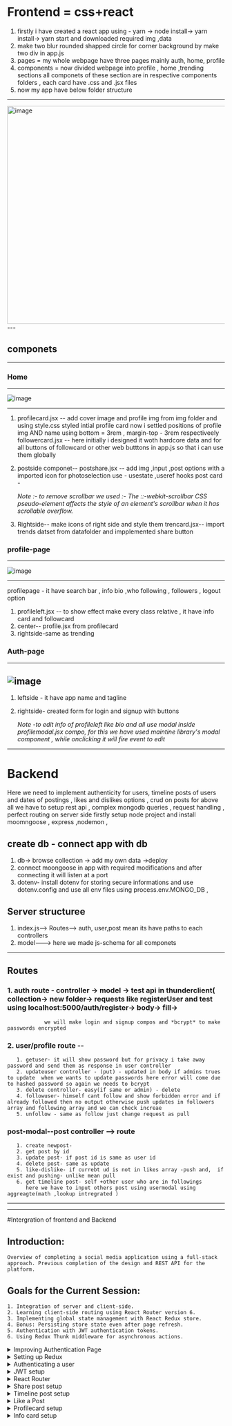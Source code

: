 
# Frontend = css+react
1. firstly i have created a react app using - yarn -> node install-> yarn  install-> yarn start  and downloaded required img ,data
2. make two blur rounded shapped circle  for corner  background  by make two div in app.js
3.  pages = my whole webpage have three pages mainly auth, home, profile
4. components =  now divided webpage into profile , home ,trending sections all componets of these section are in respective components folders , each card have .css and .jsx files
5. now my app have below folder structure
  ---
 <img width="505" alt="image" src="https://github.com/Akmeena4u/FullStack-SocialMediaApp/assets/93425334/35a2a61e-385d-4b8d-8ab4-c9bd2471fe89">
---

## componets 
---
### Home
---
![image](https://github.com/Akmeena4u/FullStack-SocialMediaApp/assets/93425334/c4730958-3561-42d5-87e2-afb63b6b4a52)

---
1. profilecard.jsx -- add cover image and profile img from img folder and using style.css styled intial profile card                                                                                                        now i settled positions of profile img AND  name using bottom = 3rem , margin-top - 3rem respectiveely
  followercard.jsx --   here initially i designed it woth hardcore data and for all buttons of followcard or other web butttons in app.js so that  i can use them globally


2. postside componet-- postshare.jsx -- add img ,input ,post options with a imported icon for photoselection use - usestate ,useref hooks
                       post card -

   *Note :- to remove scrollbar we used :-  The ::-webkit-scrollbar CSS pseudo-element affects the style of an element's scrollbar when it has scrollable overflow.*

 3. Rightside-- make icons of right side and style them
                trencard.jsx-- import trends datset from datafolder and impplemented share button

 
 ### profile-page 
 ---
 ![image](https://github.com/Akmeena4u/FullStack-SocialMediaApp/assets/93425334/b8f2cb6c-a4ef-42c7-8ff0-0559c52a0b10)

---
 profilepage - it have search bar , info bio ,who following , followers ,  logout option    
 1. profileleft.jsx -- to show effect make every class relative , it have info card  and followcard
 2. center-- profile.jsx from profilecard
 3. rightside-same as trending


### Auth-page
---
![image](https://github.com/Akmeena4u/FullStack-SocialMediaApp/assets/93425334/872eab97-fa8a-4ecf-91a2-288ed5260d20)
---
1. leftside - it have app name and tagline
2. rightside- created form for login and signup with buttons

   *Note -to edit info of profileleft  like bio and all use modal inside profilemodal.jsx compo, for this we have used maintine library's modal component , while onclicking it will fire event to 
          edit*
                         
---                   
        




# Backend 

Here we need to implement authenticity for users, timeline posts of users  and dates of postings , likes and dislikes options , crud on posts 
for above all we have to setup rest api , complex mongodb queries , request handling , perfect routing on server side 
firstly setup node project and install moomngoose ,  express ,nodemon ,

## create db - connect app with db
1. db-> browse collection -> add my own data ->deploy
2. connect moongoose in app  with required modifications and after connecting it will listen at a port
3. dotenv- install dotenv for storing secure informations and use dotenv.config and use all env files using process.env.MONGO_DB ,

## Server structuree 
1. index.js--> Routes--> auth, user,post mean its have paths to each controllers
2. model---> here we made js-schema  for all componets
----
## Routes 
### 1. auth route - controller -> model -> test api in thunderclient( collection-> new folder-> requests like registerUser and test using localhost:5000/auth/register-> body-> fill->
                we will make login and signup compos and *bcrypt* to make passwords encrypted
### 2. user/profile route --
       1. getuser- it will show password but for privacy i take away password and send them as response in user controller
       2. updateuser controller - (put) - updated in body if admins trues to update  when we wants to update passwords here error will come due to hashed password so again we needs to bcrypt 
       3. delete controller- easy(if same or admin) - delete
       4. followuser- himself cant follow and show forbidden error and if already followed then no output otherwise push updates in followers array and following array and we can check increae 
       5. unfollow - same as follow just change request as pull


### post-modal--post controller --> route
       1. create newpost- 
       2. get post by id
       3. update post- if post id is same as user id
       4. delete post- same as update
       5. like-dislike- if currebt ud is not in likes array -push and,  if exist and pushing- unlike mean pull
       6. get timeline post- self +other user who are in followings
          here we have to input others post using usermodal using aggreagte(math ,lookup intregrated )

  ---     

---

#Intergration of frontend and Backend

## Introduction:
    Overview of completing a social media application using a full-stack approach. Previous completion of the design and REST API for the platform.

## Goals for the Current Session:
    1. Integration of server and client-side.
    2. Learning client-side routing using React Router version 6.
    3. Implementing global state management with React Redux store.
    4. Bonus: Persisting store state even after page refresh.
    5. Authentication with JWT authentication tokens.
    6. Using Redux Thunk middleware for asynchronous actions.


<details>
 <summary>Improving Authentication Page</summary> 

  ### Improving Authentication Page

#### Setting Up Client-side:
1. Created a "client" folder for the frontend.
2. Initialized the client-side using `yarn start`.
3. Concurrently ran the server-side using `npm start`.
4. Opened VS Code and navigated to the "pages" directory.
5. Modified the login and signup components in the "or.jsx" file.
6. Removed the login function and utilized the signup component.
7. Structured the layout with a comment to distinguish between the left and right sides.
8. Implemented conditional rendering using the `useState` hook for login and signup forms.
9. Created a button to switch between login and signup forms based on user interaction.
10. Styled the clickable text with a pointer cursor.

#### Handling Form Inputs:
11. Initialized a `data` state with the `useState` hook to store input values.
12. Created a `handleChange` function to update the `data` state on input changes.
13. Applied the `handleChange` function to all input fields using the `onChange` attribute.
14. Changed the input type for password fields to "password" for security.

#### Confirming Passwords:
15. Added a `confirmPass` state to manage whether the confirmed password is valid.
16. Conditionally rendered an error message if the confirmed password doesn't match.
17. Styled the error message with a red color, font size, and margin.
18. Ensured the error message is displayed only when `confirmPass` is false.

#### Handling Form Submission:
19. Implemented a `handleSubmit` function to prevent default form submission.
20. Checked if the form is in signup mode and verified if the password matches the confirmed password.
21. Updated the `confirmPass` state accordingly.
22. Created a `resetForm` function to reset form values and clear error messages.
23. Called `resetForm` during the switch between login and signup modes.

#### Connecting to Backend:
24. Prepared the setup for connecting to the backend using Redux.
25. Introduced the concept of Redux for global state management.

</details>


<details>
  <summary>Setting up Redux</summary>

---
  ![image](https://github.com/Akmeena4u/FullStack-SocialMediaApp/assets/93425334/2ef8f5e8-d284-4507-bcb1-a514dbb57d26)

---  

**Redux Setup Steps:**

1. Navigate to the `client` folder and install the required packages using the following command:
   ```bash
   npm install redux redux-thunk react-redux
   ```

2. Import the `useDispatch` hook from `react-redux` for later use:
   ```javascript
   import { useDispatch } from 'react-redux';
   ```

3. Set up the `useDispatch` hook:
   ```javascript
   const dispatch = useDispatch();
   ```

4. Use the `dispatch` hook to interact with Redux actions. For example, in a form submission:
   ```javascript
   if (data.password === data.confirmPass) {
       dispatch(signUpAction(data)); // dispatching the signUpAction with form data
   } else {
       setConfirmPassword(false);
       dispatch(loginAction(data)); // dispatching the loginAction with form data
   }
   ```

5. Create action files inside the `actions` folder in the `client/src` directory.

6. Inside the `authActions.js` file, export and define actions such as login and signUp:
   ```javascript
   // authActions.js
   export const loginAction = (formData) => {
       return async (dispatch) => {
           // Make API call and dispatch appropriate actions based on the result
       };
   };

   export const signUpAction = (formData) => {
       return async (dispatch) => {
           // Make API call and dispatch appropriate actions based on the result
       };
   };
   ```

7. Create an `api` folder in the `client/src` directory.

8. Inside the `api` folder, create a `request.js` file and install the `axios` package:
   ```bash
   npm install axios
   ```

9. Configure the `request.js` file for making API requests:
   ```javascript
   // request.js
   import axios from 'axios';

   const api = axios.create({
       baseURL: 'http://localhost:5000', // Set your server's base URL
   });

   export default api;
   ```

10. Inside the `authApi.js` file (inside the `api` folder), define functions for login and signUp API requests:
    ```javascript
    // authApi.js
    import api from './request';

    export const login = (formData) => {
        return api.post('/auth/login', formData);
    };

    export const signUp = (formData) => {
        return api.post('/auth/register', formData);
    };
    ```

11. Create a `reducers` folder in the `client/src` directory.

12. Inside the `reducers` folder, create an `authReducer.js` file and define the authentication reducer:
    ```javascript
    // authReducer.js
    const initialState = {
        authData: null,
        loading: false,
        error: false,
    };

    const authReducer = (state = initialState, action) => {
        switch (action.type) {
            case 'AUTHENTICATION_START':
                return { ...state, loading: true, error: false };
            case 'AUTHENTICATION_SUCCESS':
                return { ...state, authData: action.data, loading: false, error: false };
            case 'AUTHENTICATION_FAIL':
                return { ...state, loading: false, error: true };
            default:
                return state;
        }
    };

    export default authReducer;
    ```

13. Create an `index.js` file inside the `reducers` folder to combine all reducers:
    ```javascript
    // index.js
    import { combineReducers } from 'redux';
    import authReducer from './authReducer';

    const reducers = combineReducers({
        auth: authReducer,
        // Add other reducers here if needed
    });

    export default reducers;
    ```

14. Create a `store` folder in the `client/src` directory.

15. Inside the `store` folder, create a `reduxStore.js` file for setting up the Redux store:
    ```javascript
    // reduxStore.js
    import { createStore, applyMiddleware, compose } from 'redux';
    import thunk from 'redux-thunk';
    import reducers from '../reducers';

    const saveToLocalStorage = (state) => {
        try {
            const serializedState = JSON.stringify(state);
            localStorage.setItem('profile', serializedState);
        } catch (error) {
            console.error('Error saving to localStorage:', error);
        }
    };

    const loadFromLocalStorage = () => {
        try {
            const serializedState = localStorage.getItem('profile');
            if (serializedState === null) return undefined;
            return JSON.parse(serializedState);
        } catch (error) {
            console.error('Error loading from localStorage:', error);
            return undefined;
        }
    };

    const persistedState = loadFromLocalStorage();

    const middleware = [thunk];

    const store = createStore(
        reducers,
        persistedState,
        compose(
            applyMiddleware(...middleware),
            window.__REDUX_DEVTOOLS_EXTENSION__
                ? window.__REDUX_DEVTOOLS_EXTENSION__()
                : (f) => f
        )
    );

    store.subscribe(() => saveToLocalStorage(store.getState()));

    export default store;
    ```

16. Finally, integrate the Redux store with the React application in the `client/src/index.js` file:
    ```javascript
    // index.js
    import React from 'react';
    import ReactDOM from 'react-dom';
    import { Provider } from 'react-redux';
    import store from './store/reduxStore';
    import App from './App';

    ReactDOM.render(
        <Provider store={store}>
            <App />
        </Provider>,
        document.getElementById('root')
    );
    ```

These steps should guide you through setting up Redux in your React application. Ensure that you customize the API endpoints and
reducers according to your project structure and requirements.


</details>


<details>
  <summary>Authenticating a user</summary>

  Certainly! Here are detailed notes based on the provided transcript:

### Server-Side Changes:

1. **Cross-Origin Issue Resolution:**
    - Encountered a "strict origin when cross-origin" error during an attempt to make a request for user registration.
    - Installed the `cors` package using `npm i cors` to handle cross-origin requests.
    - Configured the server in `index.js` to use the `cors` middleware.

2. **User Registration:**
    - Made a request to register a new user named "John" with a username "john@gmail.com" and password "john".
    - Utilized the network tab to observe the request and encountered the CORS issue.
    - Resolved the CORS issue by installing and configuring the `cors` package on the server side.

3. **Password Hashing:**
    - Integrated the bcrypt library to hash passwords.
    - Modified the server-side logic in the `authController.js` file to hash the incoming password from the request body.

4. **Duplicate Username Check:**
    - Implemented a check to verify if the provided username already exists before attempting to register a new user.
    - Used the `userModel` to find an existing user with the given username.
    - If an existing user is found, returned a response with a 400 status and a message indicating that the username is already registered.

### UI Changes:

1. **Loading State in UI:**
    - Updated the UI to display a "Loading" message when a request is pending.
    - Used React Redux hooks (`useDispatch` and `useSelector`) to manage the loading state.
    - Modified the UI buttons to show loading state dynamically based on the loading variable.

2. **Button Styling and Clickability:**
    - Introduced a CSS class called `.button-disabled` to make buttons visually distinct when disabled.
    - Made buttons unclickable by setting `pointer-events: none` in the `.button-disabled` class.
    - Dynamically applied the `.button-disabled` class to buttons based on the loading state.

3. **LocalStorage Verification:**
    - Checked the browser's localStorage to verify that user profile data is stored after a successful login or signup.
    - Showed that the data stored in localStorage includes a "profile" key, which contains user information.

### JWT Implementation:

1. **Introduction:**
    - Discussed the importance of implementing JSON Web Tokens (JWT) on the server side.

2. **Server-Side JWT Integration:**
    - Opened the `authController.js` file to make changes for JWT implementation.
    - Removed unnecessary code for extracting username and password from the request body.

### Testing:

1. **Registration Testing:**
    - Attempted to register a user to test the server's response.
    - Encountered a 400 status response due to a pre-existing username, indicating that the duplicate username check is functional.

2. **Issues and Resolutions:**
    - Encountered and resolved an error related to using an undefined `password` variable in the `authController.js` file.
    - Successfully resolved the issue, and the server ran properly.


</details>


<details>
  <summary>JWT setup</summary>


### Server-Side JWT Implementation:

1. **Package Installation:**
    - Installed the `jsonwebtoken` package on the server side using `npm i jsonwebtoken`.

2. **JWT Token Generation (User Registration):**
    - After saving a new user, implemented JWT token generation.
    - Used the `jsonwebtoken` library's `sign` method.
    - Created a token using the user's username and id, with a predefined secret key and expiration time (1 hour).
    - Stored the secret key in the server's `.env` file to keep it secure.

3. **Response with Token and User Data:**
    - Sent a response containing the new user data and the generated token.
    - Stored the token and user data in both localStorage and the Redux store.

### Client-Side Implementation:

1. **Registration Testing:**
    - Tested registration by signing up with a new user (e.g., "Eric").
    - Received a response with the new user data and an associated token.

2. **Redux Store Update:**
    - Checked the Redux store's authentication data, which now includes the user data and token after successful registration.

3. **Login Route Implementation:**
    - Implemented a login route in the server to handle login requests.
    - If the password decryption is not valid, responded with a 400 status and the message "Wrong password."
    - If valid, responded with a 200 status and sent the user data and token in the response JSON.

4. **Token Verification:**
    - Verified the generated token by testing the login functionality with an existing user (e.g., "John").
    - Received a response with the user data and token, indicating successful JWT token authentication.



These notes cover the server-side implementation of JWT token generation, testing, and verification, as well as a brief mention of the next steps involving client-side routing. If you have any specific questions or need further clarification, feel free to ask!
</details>


<details>
  <summary>React Router</summary>
  ### React Router Implementation:

#### Package Installation:
1. **React Router Dom Installation:**
   - Installed the `react-router-dom` package on the client side using `yarn add react-router-dom`.

#### Client-Side Implementation:

1. **Router Setup in index.js:**
   - Imported `BrowserRouter` from `react-router-dom` in the `index.js` file.
   - Enclosed the `Provider` component with `BrowserRouter`.
   - Mentioned the transition from version 5 to version 6 of React Router.

2. **Route Configuration in app.js:**
   - Imported necessary classes from `react-router-dom`: `Routes`, `Route`, `Navigate`.
   - Configured route logic in the `app.js` file.

3. **Conditional Rendering based on User Authentication:**
   - Checked user availability in the Redux store using `useSelector`.
   - Implemented route navigation based on user availability.
   - Used the `Navigate` class for navigation.
   - Routes:
      - `/`: Redirects to the home or authentication page based on user availability.
      - `/home`: Redirects to home or authentication based on user availability.
      - `/authentication`: Redirects to home or authentication based on user availability.

4. **Manual Key Clearance for Testing:**
   - Cleared localStorage keys manually to simulate a clean start for the application.

5. **Practical Testing:**
   - Demonstrated login functionality with the user "John" and tested route redirection.
   - Emphasized that testing for sign-up was not shown due to the tutorial's length.

#### Next Steps: Share Component Logic Implementation:

1. **Share Component Logic:**
   - Announced the intention to implement the logic for the Share component.
   - Desired outcome: the user should be redirected to the home page after successful login or sign-up.

These notes cover the implementation of React Router on the client side, including package installation, setup in `index.js`, and route configuration in `app.js`. Additionally, practical testing was demonstrated for the login functionality. The next steps involve the implementation of logic for the Share component. If you have further questions or need clarification, feel free to ask!
</details>



<details>
  <summary>Share post setup</summary>

steps:

Adjusting the image state in the post component.
Handling the submit functionality for uploading a new post.
Creating a new post object with user id, description, and image data.
Uploading the image to the server using an action and middleware.
Creating an API endpoint on the server for handling image uploads.
Dispatching actions for success and failure of image upload.
Implementing a reducer for managing the post state.
Handling loading and error states in the UI during post upload.
Creating a reset function to clear input fields after a successful post upload.
The next steps mentioned include fetching timeline posts based on followers and displaying both the user's posts and those of their followers.

### Image State Adjustment:
In the script, the first modification is made to the state handling the image in the post component. Instead of creating an object with a `url` property, the `url` is directly assigned to the `image` property of the state. This change simplifies the structure.

```jsx
const [image, setImage] = useState(null);

// ...

// Inside the JSX
<img src={image} alt="Preview" />

// ...

// Handling image selection
const handleImageChange = (event) => {
  const selectedImage = event.target.files[0];
  setImage(URL.createObjectURL(selectedImage));
};
```

### Submit Functionality:
A new function named `handleSubmit` is created to handle the submission of a new post. It retrieves the user's ID and description, checks if an image is selected, and creates a `FormData` object for uploading the image to the server.

```jsx
const handleSubmit = async (event) => {
  event.preventDefault();

  const userId = useSelector((state) => state.authentication.authData.user.id);
  const description = descriptionRef.current.value;
  
  if (image) {
    const data = new FormData();
    const fileName = new Date().toISOString() + selectedImage.name;
    data.append('file', selectedImage, fileName);
    // ... (dispatch action to upload image to server)
  }

  // ... (dispatch action to upload post data to server)
};
```

### Uploading Image:
An action `uploadImage` is dispatched with the image data using Redux Thunk middleware. This action utilizes the `axios` library to send a POST request to the server's upload endpoint.

```jsx
// Action Creator (uploadActions.js)
export const uploadImage = (data) => async (dispatch) => {
  try {
    await uploadApi.uploadImage(data);
    // ... (dispatch action for successful image upload)
  } catch (error) {
    console.error(error);
  }
};

// API Call (uploadApi.js)
export const uploadImage = (data) => api.post('/upload', data);
```

### Server-Side Handling:
The server-side code includes setting up a route `/upload` to handle image uploads. It utilizes the `multer` middleware to process and save uploaded images in the `public/images` directory. The image's filename is based on the current date and time.

```javascript
// Server-Side Route (uploadRoute.js)
const upload = multer({ dest: 'public/images/' });

router.post('/upload', upload.single('file'), (req, res) => {
  // ... (handling the uploaded file, e.g., saving in the database)
  res.status(201).json({ message: 'File uploaded successfully' });
});
```

### Uploading Post Data:
Another action `uploadPost` is dispatched after successful image upload to handle the creation of a new post on the server. The server-side code returns the newly created post.

```jsx
// Action Creator (uploadActions.js)
export const uploadPost = (data) => async (dispatch) => {
  try {
    const newPost = await uploadApi.uploadPost(data);
    dispatch({ type: 'UPLOAD_SUCCESS', data: newPost });
  } catch (error) {
    console.error(error);
    dispatch({ type: 'UPLOAD_FAIL' });
  }
};
```

### Post Reducer:
A reducer `postReducer` is implemented to manage the state related to post uploads. It handles actions for upload success, upload fail, and the initial state.

```jsx
// Post Reducer (postReducer.js)
const postReducer = (state = { posts: null, loading: false, error: false, uploading: false }, action) => {
  switch (action.type) {
    case 'UPLOAD_SUCCESS':
      return { ...state, uploading: true };
    case 'UPLOAD_FAIL':
      return { ...state, uploading: false, error: true };
    // ... (other cases for managing posts)
    default:
      return state;
  }
};
```

### UI Integration:
In the UI, the loading state is used to dynamically change the button text to 'Uploading...' and disable the button during the upload process. Additionally, a `reset` function is implemented to clear the image and description fields after a successful post upload.

```jsx
const loading = useSelector((state) => state.postReducer.uploading);

<button type="submit" disabled={loading}>
  {loading ? 'Uploading...' : 'Share'}
</button>

// ...

const reset = () => {
  setImage(null);
  descriptionRef.current.value = '';
};

// Called after successful post upload
reset();
```

### Timeline Posts:
The script mentions the next steps, including fetching timeline posts based on followers and displaying both the user's posts and those of their followers. However, the details for this part are not provided in the provided script.

If you have any specific questions or if there's a particular part you'd like more clarification on, feel free to let me know!
</details>

<details>
  <summary>Timeline post setup</summary>

  Certainly! Let's break down the process in more detail:

### 1. Fetching User and Posts:

In the `post.jsx` component, the `useSelector` hook from React-Redux is employed to fetch the user, posts, and loading status from the global state.

```jsx
import { useSelector } from 'react-redux';

// ...

const user = useSelector((state) => state.authReducer.authData.user);
const posts = useSelector((state) => state.postReducer.posts);
const loading = useSelector((state) => state.postReducer.loading);
```

Here, `user` holds the information about the currently logged-in user, `posts` stores an array of posts, and `loading` indicates whether the posts are still being fetched.

### 2. Fetching Timeline Posts:

A `useEffect` hook is used to trigger the fetching of timeline posts when the component mounts. It dispatches the `getTimelinePosts` action, which is responsible for fetching posts based on the user's ID.

```jsx
import { useEffect } from 'react';
import { useDispatch } from 'react-redux';
import { getTimelinePosts } from '../actions/postActions';

// ...

const dispatch = useDispatch();

useEffect(() => {
  dispatch(getTimelinePosts(user?.id));
}, [dispatch, user]);
```

### 3. Action for Fetching Timeline Posts:

In the `postActions.js` file, the `getTimelinePosts` action is created. This action dispatches actions indicating the start of fetching, successful fetching, and failure in case of an error.

```jsx
// postActions.js

export const getTimelinePosts = (id) => async (dispatch) => {
  try {
    dispatch({ type: 'FETCH_TIMELINE_POSTS_START' });
    const data = await postApi.getTimelinePosts(id);
    dispatch({ type: 'FETCH_TIMELINE_POSTS_SUCCESS', payload: data });
  } catch (error) {
    console.error(error);
    dispatch({ type: 'FETCH_TIMELINE_POSTS_FAIL' });
  }
};
```

### 4. API Request for Fetching Timeline Posts:

In the `postApi.js` file, a `getTimelinePosts` method is implemented to send a GET request to the server's endpoint for fetching timeline posts.

```jsx
// postApi.js

export const getTimelinePosts = (id) => api.get(`/post/timeline/${id}`);
```

### 5. Server-Side Handling for Fetching Timeline Posts:

On the server side, in the `postController.js` file, a new route is implemented for fetching timeline posts based on the user's ID.

```javascript
// postController.js

const getTimelinePosts = async (req, res) => {
  try {
    // Logic to fetch timeline posts based on user ID
    // ...

    res.status(200).json({ timelinePosts: /* posts data */ });
  } catch (error) {
    console.error(error);
    res.status(500).json({ message: 'Internal Server Error' });
  }
};

module.exports = { getTimelinePosts };
```

This is where you would implement the logic to fetch posts based on the user's ID. The fetched posts are then sent as a JSON response.

### 6. Displaying Timeline Posts:

In the JSX of the `post.jsx` component, the `map` function is used to iterate over the `posts` array and render each post.

```jsx
// post.jsx

return (
  <div>
    {loading ? (
      <p>Fetching posts...</p>
    ) : (
      posts.map((post) => (
        // Render each post with necessary details
        // ...
      ))
    )}
  </div>
);
```

### 7. Handling Likes and Dislikes:


</details>


<details>
  <summary>Like a Post</summary>

  Certainly, let's elaborate on the provided script:

### 1. **Initializing Like State in the Post Component:**

In the `post.jsx` component, a `useState` hook is used to manage the like-related state variables:

```jsx
import React, { useState } from 'react';

// ...

const Post = ({ data }) => {
  // ...
  const [liked, setLiked] = useState(data.likes.includes(user.id));
  const [likes, setLikes] = useState(data.likes.length);
  
  // ...
};
```

Here, `liked` represents whether the current user has liked the post, and `likes` represents the total number of likes on the post.

### 2. **Rendering Like Button and Cursor Styling:**

The JSX is modified to include a like button. The styling is adjusted to change the cursor to a pointer when hovering over the like button.

```jsx
return (
  <div>
    {/* ... other post details ... */}
    <button onClick={handleLike} style={{ cursor: 'pointer' }}>
      {liked ? 'Unlike' : 'Like'}
    </button>
    <p>{likes} {likes === 1 ? 'like' : 'likes'}</p>
  </div>
);
```

The button text dynamically changes based on whether the post is liked or not.

### 3. **Handling Like Functionality:**

The `handleLike` function toggles the like state and sends a request to the server to like or unlike the post.

```jsx
const handleLike = async () => {
  try {
    setLiked((prev) => !prev);
    const response = await postApi.likePost(data.id, user.id);
    
    if (response.data.liked) {
      setLikes((prev) => prev + 1);
    } else {
      setLikes((prev) => prev - 1);
    }
  } catch (error) {
    console.error('Error liking/unliking post:', error);
  }
};
```

This function first toggles the `liked` state locally, then sends a request to the server using `postApi.likePost`. Depending on the server's response, it updates the total number of likes (`likes` state).

### 4. **Implementing the Like Post API Request:**

In the `postApi.js` file, the `likePost` method is added to handle the API request for liking or unliking a post.

```jsx
// postApi.js

export const likePost = (postId, userId) => api.put(`/post/${postId}/like/${userId}`);
```

This method sends a PUT request to the server, specifying the post ID and user ID in the URL.

### 5. **Server-Side Handling for Liking/Unliking a Post:**

On the server side, a new route is implemented in the `postController.js` file to handle liking or unliking a post.

```javascript
// postController.js

const likePost = async (req, res) => {
  try {
    // Logic to like/unlike the post based on post ID and user ID
    // ...

    res.status(200).json({ liked: /* true/false based on like status */ });
  } catch (error) {
    console.error(error);
    res.status(500).json({ message: 'Internal Server Error' });
  }
};

module.exports = { likePost };
```

The logic inside `likePost` would typically involve updating the post in the database based on the current like status.

### 6. **Visual Feedback on Like/Unlike:**

The code provides visual feedback when a post is liked or unliked by updating the local state and the total like count accordingly.

### 7. **Testing the Like/Unlike Functionality:**

The functionality is tested by clicking the like button, observing the local state changes, and verifying the server's response through console logs.

### 8. **Next Steps:**

The script hints at additional work, such as fixing the profile card for the home page, but the details of these tasks are not provided in the given script.

This script mainly focuses on implementing the like/unlike functionality for a post in a React-Redux application, involving both client-side and server-side modifications.
</details>


<details>
  <summary>Profilecard setup</summary>
  Certainly, let's go through the provided script with more detailed code explanations.

### 1. **Profile Card Setup on Home Page:**
The `ProfileCard` component is designed to display user information, with different content based on its location (whether it's on the profile page or the home page). Here's a detailed breakdown:

```jsx
import React from 'react';
import { useSelector } from 'react-redux';
import { Link } from 'react-router-dom';

const ProfileCard = ({ location }) => {
  // Extracting user data from the Redux store
  const user = useSelector(state => state.authReducer.authData);

  // Constructing image URLs for cover and profile pictures
  const coverImage = user.coverPicture ?
    `${process.env.REACT_APP_SERVER_PUBLIC}${user.coverPicture}` :
    `${process.env.REACT_APP_SERVER_PUBLIC}default-cover.jpg`;

  const profileImage = user.profilePicture ?
    `${process.env.REACT_APP_SERVER_PUBLIC}${user.profilePicture}` :
    `${process.env.REACT_APP_SERVER_PUBLIC}default-profile.png`;

  // JSX for displaying user information
  return (
    <div className="profile-card">
      {location === 'profilePage' ? (
        // Content for the profile page
        <div>
          <img src={coverImage} alt="Cover" className="cover-image" />
          <img src={profileImage} alt="Profile" className="profile-image" />
          <h2>{`${user.firstName} ${user.lastName}`}</h2>
          <p>{user.worksAt || 'Write about yourself'}</p>
          <p>Followers: {user.followers.length}</p>
          <p>Following: {user.following.length}</p>
          {/* Add other profile-related information here */}
        </div>
      ) : (
        // Content for the home page
        <div>
          {/* Customize content as needed for the home page */}
        </div>
      )}
    </div>
  );
};

export default ProfileCard;
```

### 2. **Dynamic User Data Extraction:**
This code snippet represents a simplified version of the Redux store responsible for handling user authentication data.

```jsx
// Redux store slice for user authentication data
const authReducer = (state = { authData: null }, action) => {
  // Handle authentication-related actions
  // ...
};

export default authReducer;
```

### 3. **Display User Information:**
Within the `ProfileCard` component, user information such as name, workplace, and follower counts are displayed dynamically.

```jsx
{/* Displaying user information */}
<h2>{`${user.firstName} ${user.lastName}`}</h2>
<p>{user.worksAt || 'Write about yourself'}</p>
<p>Followers: {user.followers.length}</p>
<p>Following: {user.following.length}</p>
```

### 4. **Styling Adjustments:**
This CSS snippet ensures that the styling for `.nav-icons` and `.link` is consistent.

```css
/* Styling for nav-icons and link within the profile card */
.nav-icons, .link {
  text-decoration: none;
  color: inherit;
}
```

### 5. **Navigation to Profile Page:**
A link is wrapped around "My Profile" to enable navigation to the user's profile page.

```jsx
<span className="link">
  <Link to={`/profile/${user.id}`}>My Profile</Link>
</span>
```

### 6. **Routing Setup for Profile Page:**
In `App.js`, a route is defined to handle navigation to profile pages based on user IDs.

```jsx
// Routing setup for profile pages
<Route path="/profile/:id" exact component={ProfilePage} />
```

### 7. **Navigation to Home Page:**
In the `HomeVideo` component, an image is wrapped in a `Link` component to enable navigation to the home page.

```jsx
{/* Navigation to the Home page */}
<Link to="/home">
  <img src={homeImage} alt="Home" className="home-image" />
</Link>
```

### 8. **Post Filtering for Profile Card:**
This code snippet filters the number of posts dynamically based on the user's ID.

```jsx
// Extracting posts from the Redux store
const posts = useSelector(state => state.postReducer.posts);

// Dynamic number of posts based on the user's ID
const numberOfPosts = posts.filter(post => post.userId === user.id).length;
```

### 9. **Dynamic Number of Posts:**
The dynamic number of posts is displayed within the `ProfileCard` component.

```jsx
{/* Displaying the dynamic number of posts */}
<p>Posts: {numberOfPosts}</p>
```

### 10. **Test with New Post:**
This section demonstrates the creation of a new post for testing purposes.

```jsx
// Creating a new post for testing
const newPost = {
  title: 'REST API Tutorial',
  content: 'Learn the basics of REST API development.',
};

// Dispatching the action to add the new post
dispatch(addPost(newPost));
```

### 11. **Post Display on Profile Page:**
In the `ProfilePage` component, user posts are filtered and displayed on the profile page.

```jsx
// Extracting user data and posts from the Redux store
const user = useSelector(state => state.authReducer.authData);
const posts = useSelector(state => state.postReducer.posts);

// Filtering posts based on the user's ID
const userPosts = posts.filter(post => post.userId === user.id);
```

### 12. **Profile Card Logic for Different Pages:**
The `ProfileCard` component renders different content based on its location prop.

```jsx
// Conditional rendering based on the location prop
{location === 'profilePage' ? (
  // Content for the profile page
  // ...
) : (
  // Content for the home page
  // ...
)}
```

### 13. **Additional Notes:**
A note regarding potential internet connection issues is included.

```jsx
// Note on potential internet connection issues
// ...
```

### 14. **Post API Tutorial:**
The `addPost` function in the post API file demonstrates how to make a request to add a new post.

```jsx
// Making a request to add a new post
const addPost = async (newPost) => {
  // ...
};
```

### 15. **Post Display on Profile Page:**
The `ProfilePage` component maps through user posts and displays them.

```jsx
{/* Displaying user's posts on the profile page */}
{userPosts.map(post => (
  // Displaying post details
  // ...
))}
```

These detailed explanations provide a clearer understanding of each code snippet's purpose and functionality.
</details>


<details>
  <summary>Info card setup</summary>

  Certainly, let's dive deeper into the provided code snippets and explanations.

### 1. **Profile Info Card Update:**

#### `InfoCard.jsx`

This component is designed to display user information dynamically, either for the logged-in user or for other users when viewing their profiles. The `useEffect` hook fetches the relevant user data based on the `userId` prop, and the `profileUser` state is updated accordingly.

```jsx
import React, { useState, useEffect } from 'react';
import { useSelector, useDispatch } from 'react-redux';
import { getUser } from '../api/userRequest';
import { updateProfile } from '../actions/userAction';

const InfoCard = ({ userId }) => {
  const dispatch = useDispatch();
  const user = useSelector((state) => state.authReducer.authData);
  const [profileUser, setProfileUser] = useState(null);

  useEffect(() => {
    const fetchProfileUser = async () => {
      if (userId === user._id) {
        setProfileUser(user);
      } else {
        try {
          const response = await getUser(userId);
          setProfileUser(response.data);
        } catch (error) {
          console.error('Error fetching user data:', error.message);
        }
      }
    };

    fetchProfileUser();
  }, [user, userId]);

  return (
    <div className="info-card">
      {user._id === userId && (
        <div>
          <h3>Status: {profileUser.relationshipStatus}</h3>
          <p>Lives in: {profileUser.livesIn}</p>
          <p>Works at: {profileUser.worksAt}</p>
          <button onClick={handleLogout}>Logout</button>
        </div>
      )}
    </div>
  );

  const handleLogout = () => {
    dispatch(logout());
  };
};

export default InfoCard;
```

Here's a breakdown of the key points:

- The component uses Redux hooks (`useSelector` and `useDispatch`) to access the global user data and dispatch actions.
- The `useEffect` hook fetches the profile user data based on the `userId` prop.
- The UI is conditionally rendered, displaying information only if the profile being viewed belongs to the logged-in user.
- A logout button triggers the `handleLogout` function, dispatching a `logout` action.

### 2. **Redux Actions for User Update:**

#### `userAction.js`

This file contains the Redux actions related to user profile updates. The `updateProfile` action is an asynchronous function that handles fetching the current user data, updating the user data on the server, and dispatching relevant actions.

```jsx
import { getUser, updateUser } from '../api/userRequest';

export const updateProfile = (userId, formData) => async (dispatch) => {
  dispatch({ type: 'UPDATING_START' });

  try {
    const userResponse = await getUser(userId);
    const response = await updateUser(userId, formData);

    dispatch({ type: 'UPDATING_SUCCESS', data: response.data });
    localStorage.setItem('profile', JSON.stringify(response.data));

  } catch (error) {
    console.error('Error updating user profile:', error.message);
    dispatch({ type: 'UPDATING_FAIL' });
  }
};
```

Key points:

- The `updateProfile` action is dispatched when a user updates their profile.
- It fetches the current user data for reference and dispatches an action indicating the update process has started (`UPDATING_START`).
- Upon successful update, it dispatches a success action (`UPDATING_SUCCESS`) with the updated user data.
- If an error occurs during the update, it dispatches a failure action (`UPDATING_FAIL`).

### 3. **Redux Reducer for User Update:**

#### `authReducer.js`

The Redux reducer manages the state related to user authentication and profile updates. It handles actions like `UPDATING_START`, `UPDATING_SUCCESS`, and `UPDATING_FAIL`.

```jsx
const authReducer = (state = { authData: null, loading: false, error: false }, action) => {
  switch (action.type) {
    // Existing cases...

    case 'UPDATING_START':
      return { ...state, loading: true, error: false };

    case 'UPDATING_SUCCESS':
      return { ...state, authData: action.data, loading: false, error: false };

    case 'UPDATING_FAIL':
      return { ...state, loading: false, error: true };

    default:
      return state;
  }
};

export default authReducer;
```

Highlights:

- New cases (`UPDATING_START`, `UPDATING_SUCCESS`, `UPDATING_FAIL`) are added to handle user profile updates.
- The reducer maintains loading and error states during the update process.
- Upon a successful update, the `authData` is updated with the new user data.

### 4. **User API Requests:**

#### `userRequest.js`

This file contains API requests related to user data. It includes functions to fetch user data and update user information on the server.

```jsx
import api from './api';

export const getUser = async (userId) => {
  return await api.get(`/user/${userId}`);
};

export const updateUser = async (userId, formData) => {
  return await api.put(`/user/${userId}`, formData);
};
```

Key points:

- `getUser` fetches user data based on the provided `userId`.
- `updateUser` sends a PUT request to update user information on the server.

### 5. **Additional Notes:**

- Proper error handling is implemented to manage failures during API requests.
- Local storage is updated with the new user data after a successful profile update.
- The `logout` action is dispatched when the user clicks the logout button.

### 6. **Styling Adjustments:**

Styling details are not explicitly mentioned in the provided code. The components can be styled according to design requirements.

### 7. **Testing and Debugging:**

- Thorough testing and debugging are crucial for ensuring the correct functioning of components and Redux actions.
- Identifying and resolving small errors, as demonstrated in the provided transcript, is a part of the development process.

This implementation enhances the user profile experience by introducing dynamic updates, utilizing Redux for state management, and interacting with the server for user data updates.
</details>
